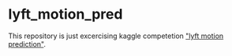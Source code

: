 # lyft_motion_pred

This repository is just excercising kaggle competetion ["lyft motion prediction"](https://www.kaggle.com/c/lyft-motion-prediction-autonomous-vehicles).
